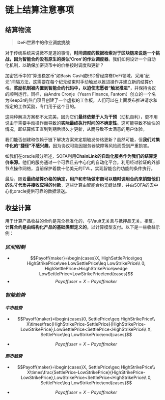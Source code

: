 # 链上结算注意事项

## 结算物流

> **DeFi世界中的作业调度挑战**

对于传统系统来说微不足道的事情，**时间调度的数据检索对于区块链来说是一个挑战，因为智能合约没有原生的类似'Cron'的作业调度器**。我们如何设计一个自动化机制，以确保加密货币中的价格按时调度和更新？

加密货币中的“算法稳定币”如Basis Cash或ESD曾经席卷DeFi领域，采用“纪元”间隔方法，这需要在每个纪元结束时手动触发以推进操作并建立新的结算价格。**奖励机制被内置到智能合约代码中，以迫使志愿者“触发推进”**，并保持协议的顺利运行。同样，由Andre Cronje（Yearn Finance, Fantom）创立的一个名为Keep3r的热门项目创建了一个虚拟的工作板，人们可以在上面发布推进请求和指定的工作奖励，专门用于这个目的。

这两种解决方案都不太完美，因为它们**最终依赖于人为干预**（动机自利），更不用说由于需要手动操作而导致的**实际最终执行时间的不确定性**。这可能导致不愉快的情况，即结算修正直到到期后很久才更新，从而导致不太满意的用户体验。

我们能否创建和依赖于链下解决方案来定期触发价格更新？虽然可能，但**我们对集中化的“捷径”不感兴趣**，因为协议可能因服务器故障等风险而受到严重损害。

如我们在oracle部分所述，SOFA利用**ChainLink的自动化服务作为我们的结算定价来源**。他们的服务通过一个可靠且去中心化的自动化平台，利用经过验证的外部节点操作网络，当前保护着数十亿美元的TVL，实现智能合约功能的条件执行。

最后，随着**最终结算价格的确定，用户和市场做市商可以随时调用合约来销毁他们的头寸代币并接收应得的付款**，这些计算由智能合约无缝处理，并由SOFA的去中心化oracle提供可靠的数据馈送。

## 收益计算

用于计算产品收益的合约是完全标准化的，与Vault无关且与抵押品无关。相反，**计算合约是由结构化产品的基础类型定义的**，以计算模型支付。以下是一些收益示例：

### _区间限制_

- $$Payoff{maker}=\begin{cases}X, HighSettlePrice\geq HighStrikePrice\vee LowSettlePrice\leq LowStrikePrice\\  0, HighSettlePrice<HisghStrikePrice\wedge LowSettlePrice>LowStrikePrice\end{cases}$$
- $$Payoff {user}=X - Payoff {maker}$$

### _智能趋势_

#### _牛市趋势_

- $$Payoff{maker}=\begin{cases}0, SettlePrice\geq HighStrikePrice\\
X\times\frac{HighStrikePrice-SettlePrice}{HighStrikePrice-LowStrikePrice},LowSettlePrice<SettlePrice<HighStrikePrice\\
X, SettlePrice\leq LowStrikePrice\end{cases}$$

- $$Payoff {user}=X - Payoff {maker}$$

#### _熊市趋势_

- $$Payoff{maker}=\begin{cases}X, SettlePrice\geq HighStrikePrice\\
X\times\frac{SettlePrice-LowStrikePrice}{HighStrikePrice-LowStrikePrice},LowStrikePrice<SettlePrice<HighStrikePrice\\
0, SettlePrice\leq LowStrikePrice\end{cases}$$

- $$Payoff {user}=X - Payoff {maker}$$
